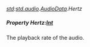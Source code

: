 _[std](../../modules/std/std-module.md):[std.audio](../../modules/std/std-audio.md).[AudioData](../../modules/std/std-audio-audiodata.md).Hertz_
##### Property Hertz:[Int](../../modules/wonkey/wonkey-types-int.md)
The playback rate of the audio.
